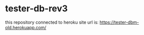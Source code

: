 # tester-db-rev3

this repository connected to heroku
site url is:   https://tester-dbm-old.herokuapp.com/
